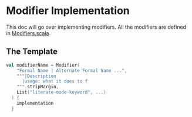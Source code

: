 # Modifier Implementation

This doc will go over implementing modifiers. All the modifiers are defined in
[Modifiers.scala](/shared/src/main/scala/Modifiers.scala).

## The Template

```scala
val modifierName = Modifier(
    "Formal Name | Alternate Formal Name ...",
    """|Description
      |usage: what it does to f
    """.stripMargin,
    List("literate-mode-keyword", ...)
  ) {
    implementation
  }
```
